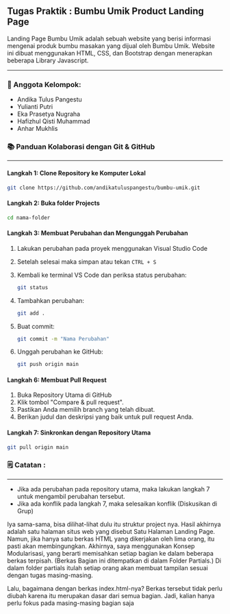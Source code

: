 ## Tugas Praktik : Bumbu Umik Product Landing Page

Landing Page Bumbu Umik adalah sebuah website yang berisi informasi mengenai produk bumbu masakan yang dijual oleh Bumbu Umik. Website ini dibuat menggunakan HTML, CSS, dan Bootstrap dengan menerapkan beberapa Library Javascript.

---

### **🙇 Anggota Kelompok:**
- Andika Tulus Pangestu 
- Yulianti Putri
- Eka Prasetya Nugraha
- Hafizhul Qisti Muhammad
- Anhar Mukhlis

### **📚 Panduan Kolaborasi dengan Git & GitHub**
---

#### **Langkah 1:** Clone Repository ke Komputer Lokal

```bash
git clone https://github.com/andikatuluspangestu/bumbu-umik.git
```

#### **Langkah 2:** Buka folder Projects

```bash
cd nama-folder
```

#### **Langkah 3:** Membuat Perubahan dan Mengunggah Perubahan

1. Lakukan perubahan pada proyek menggunakan Visual Studio Code  
2. Setelah selesai maka simpan  atau tekan ```CTRL + S```  
3. Kembali ke terminal VS Code dan periksa status perubahan:

    ```bash
    git status
    ```

4. Tambahkan perubahan:

    ```bash
    git add .
    ```

5. Buat commit:

    ```bash
    git commit -m "Nama Perubahan"
    ```

6. Unggah perubahan ke GitHub:

    ```bash
    git push origin main
    ```

#### **Langkah 6:** Membuat Pull Request
1. Buka Repository Utama di GitHub
2. Klik tombol "Compare & pull request".
3. Pastikan Anda memilih branch yang telah dibuat.
4. Berikan judul dan deskripsi yang baik untuk pull request Anda.

#### **Langkah 7:** Sinkronkan dengan Repository Utama

```bash
git pull origin main
```

### **🗒 Catatan :**
---
- Jika ada perubahan pada repository utama, maka lakukan langkah 7 untuk mengambil perubahan tersebut.
- Jika ada konflik pada langkah 7, maka selesaikan konflik (Diskusikan di Grup)

Iya sama-sama, bisa dilihat-lihat dulu itu struktur project nya.
Hasil akhirnya adalah satu halaman situs web yang disebut Satu Halaman Landing Page. Namun, jika hanya satu berkas HTML yang dikerjakan oleh lima orang, itu pasti akan membingungkan. Akhirnya, saya menggunakan Konsep Modularisasi, yang berarti memisahkan setiap bagian ke dalam beberapa berkas terpisah. (Berkas Bagian ini ditempatkan di dalam Folder Partials.) 
Di dalam folder partials itulah setiap orang akan membuat tampilan sesuai dengan tugas masing-masing.

Lalu, bagaimana dengan berkas index.html-nya? Berkas tersebut tidak perlu diubah karena itu merupakan dasar dari semua bagian. Jadi, kalian hanya perlu fokus pada masing-masing bagian saja